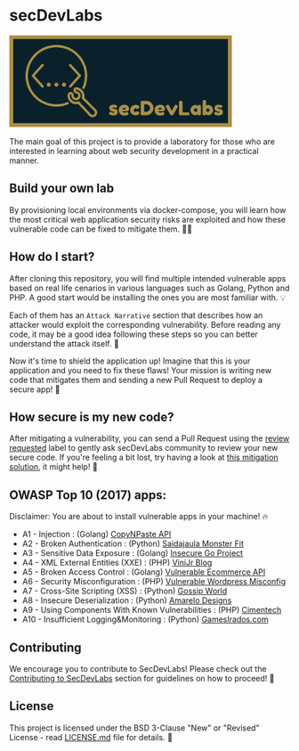 # secDevLabs

<img src="images/secDevLabs-logo.png" align="" height="" />

The main goal of this project is to provide a laboratory for those who are interested in learning about web security development in a practical manner.

## Build your own lab

By provisioning local environments via docker-compose, you will learn how the most critical web application security risks are exploited and how these vulnerable code can be fixed to mitigate them. 👩‍💻

## How do I start?

After cloning this repository, you will find multiple intended vulnerable apps based on real life cenarios in various languages such as Golang, Python and PHP. A good start would be installing the ones you are most familiar with. 💡

Each of them has an `Attack Narrative` section that describes how an attacker would exploit the corresponding vulnerability.  Before reading any code, it may be a good idea following these steps so you can better understand the attack itself. 💉

Now it's time to shield the application up! Imagine that this is your application and you need to fix these flaws! Your mission is writing new code that mitigates them and sending a new Pull Request to deploy a secure app! 🔐

## How secure is my new code?

After mitigating a vulnerability, you can send a Pull Request using the [review requested](https://github.com/globocom/secDevLabs/issues?utf8=%E2%9C%93&q=label%3A%22review+requested+%F0%9F%91%80%22+) label to gently ask secDevLabs community to review your new secure code. If you're feeling a bit lost, try having a look at [this mitigation solution](https://github.com/globocom/secDevLabs/pull/29), it might help! 🚀

##  OWASP Top 10 (2017) apps:

Disclaimer: You are about to install vulnerable apps in your machine! 🔥

- A1 - Injection :  (Golang) [CopyNPaste API](owasp-top10-2017-apps/a1/copy-n-paste)
- A2 - Broken Authentication : (Python) [Saidajaula Monster Fit](owasp-top10-2017-apps/a2/saidajaula-monster)
- A3 - Sensitive Data Exposure : (Golang) [Insecure Go Project](owasp-top10-2017-apps/a3/insecure-go-project)
- A4 - XML External Entities (XXE) :  (PHP) [ViniJr Blog](owasp-top10-2017-apps/a4/vinijr-blog)
- A5 - Broken Access Control : (Golang) [Vulnerable Ecommerce API](owasp-top10-2017-apps/a5/ecommerce-api)
- A6 - Security Misconfiguration : (PHP) [Vulnerable Wordpress Misconfig](owasp-top10-2017-apps/a6/misconfig-wordpress)
- A7 - Cross-Site Scripting (XSS) : (Python) [Gossip World](owasp-top10-2017-apps/a7/gossip-world)
- A8 - Insecure Deserialization : (Python) [Amarelo Designs](owasp-top10-2017-apps/a8/amarelo-designs)
- A9 - Using Components With Known Vulnerabilities : (PHP) [Cimentech](owasp-top10-2017-apps/a9/cimentech)
- A10 - Insufficient Logging&Monitoring : (Python) [GamesIrados.com](owasp-top10-2017-apps/a10/games-irados)

## Contributing
We encourage you to contribute to SecDevLabs! Please check out the [Contributing to SecDevLabs](/docs/CONTRIBUTING.md) section for guidelines on how to proceed! 🎉

## License

This project is licensed under the BSD 3-Clause "New" or "Revised" License - read [LICENSE.md](LICENSE.md) file for details. 📖
